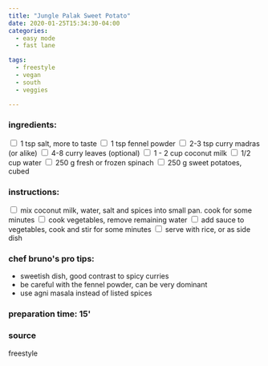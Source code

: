 ```yaml
---
title: "Jungle Palak Sweet Potato"
date: 2020-01-25T15:34:30-04:00
categories:
  - easy mode
  - fast lane

tags:
  - freestyle
  - vegan
  - south
  - veggies

---
```


### ingredients:

<input type="checkbox"> 1 tsp salt, more to taste
<input type="checkbox"> 1 tsp fennel powder
<input type="checkbox"> 2-3 tsp curry madras (or alike)
<input type="checkbox"> 4-8 curry leaves (optional)
<input type="checkbox"> 1 - 2 cup coconut milk
<input type="checkbox"> 1/2 cup water
<input type="checkbox"> 250 g fresh or frozen spinach
<input type="checkbox"> 250 g sweet potatoes, cubed

### instructions:
<input type="checkbox"> mix coconut milk, water, salt and spices into small pan. cook for some minutes
<input type="checkbox"> cook vegetables, remove remaining water
<input type="checkbox"> add sauce to vegetables, cook and stir for some minutes
<input type="checkbox"> serve with rice, or as side dish

### chef bruno's pro tips:

- sweetish dish, good contrast to spicy curries
- be careful with the fennel powder, can be very dominant
- use agni masala instead of listed spices

### preparation time: 15'

### source

freestyle



